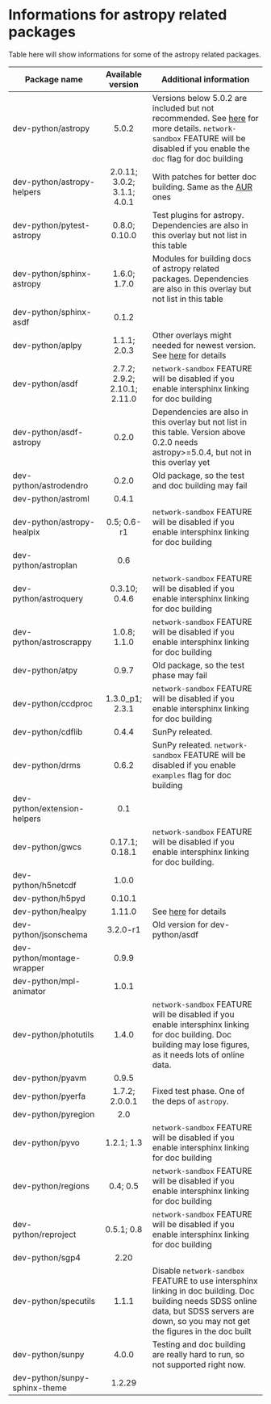 # Informations for astropy related packages
Table here will show informations for some of the astropy related packages.

Package name | Available version | Additional information
------------ | :---------------: | ----------------------
dev-python/astropy            | 5.0.2                        | Versions below 5.0.2 are included but not recommended. See [here](https://github.com/Universebenzene/benzene-overlay/tree/master/dev-python/astropy#note-for-astropy) for more details. `network-sandbox` FEATURE will be disabled if you enable the `doc` flag for doc building
dev-python/astropy-helpers    | 2.0.11; 3.0.2; 3.1.1; 4.0.1  | With patches for better doc building. Same as the [AUR](https://aur.archlinux.org/packages/python-astropy-helpers/) ones
dev-python/pytest-astropy     | 0.8.0; 0.10.0                | Test plugins for astropy. Dependencies are also in this overlay but not list in this table
dev-python/sphinx-astropy     | 1.6.0; 1.7.0                 | Modules for building docs of astropy related packages. Dependencies are also in this overlay but not list in this table
dev-python/sphinx-asdf        | 0.1.2                        |
dev-python/aplpy              | 1.1.1; 2.0.3                 | Other overlays might needed for newest version. See [here](https://github.com/Universebenzene/benzene-overlay/tree/master/dev-python/aplpy#note-for-aplpy) for details
dev-python/asdf               | 2.7.2; 2.9.2; 2.10.1; 2.11.0 | `network-sandbox` FEATURE will be disabled if you enable intersphinx linking for doc building
dev-python/asdf-astropy       | 0.2.0                        | Dependencies are also in this overlay but not list in this table. Version above 0.2.0 needs astropy>=5.0.4, but not in this overlay yet
dev-python/astrodendro        | 0.2.0                        | Old package, so the test and doc building may fail
dev-python/astroml            | 0.4.1                        |
dev-python/astropy-healpix    | 0.5; 0.6-r1                  | `network-sandbox` FEATURE will be disabled if you enable intersphinx linking for doc building
dev-python/astroplan          | 0.6                          |
dev-python/astroquery         | 0.3.10; 0.4.6                | `network-sandbox` FEATURE will be disabled if you enable intersphinx linking for doc building
dev-python/astroscrappy       | 1.0.8; 1.1.0                 | `network-sandbox` FEATURE will be disabled if you enable intersphinx linking for doc building
dev-python/atpy               | 0.9.7                        | Old package, so the test phase may fail
dev-python/ccdproc            | 1.3.0\_p1; 2.3.1             | `network-sandbox` FEATURE will be disabled if you enable intersphinx linking for doc building
dev-python/cdflib             | 0.4.4                        | SunPy releated.
dev-python/drms               | 0.6.2                        | SunPy releated. `network-sandbox` FEATURE will be disabled if you enable `examples` flag for doc building
dev-python/extension-helpers  | 0.1                          |
dev-python/gwcs               | 0.17.1; 0.18.1               | `network-sandbox` FEATURE will be disabled if you enable intersphinx linking for doc building.
dev-python/h5netcdf           | 1.0.0                        |
dev-python/h5pyd              | 0.10.1                       |
dev-python/healpy             | 1.11.0                       | See [here](https://github.com/Universebenzene/benzene-overlay/tree/master/dev-python/healpy#note-for-healpy) for details
dev-python/jsonschema         | 3.2.0-r1                     | Old version for dev-python/asdf
dev-python/montage-wrapper    | 0.9.9                        |
dev-python/mpl-animator       | 1.0.1                        |
dev-python/photutils          | 1.4.0                        | `network-sandbox` FEATURE will be disabled if you enable intersphinx linking for doc building. Doc building may lose figures, as it needs lots of online data.
dev-python/pyavm              | 0.9.5                        |
dev-python/pyerfa             | 1.7.2; 2.0.0.1               | Fixed test phase. One of the deps of `astropy`.
dev-python/pyregion           | 2.0                          |
dev-python/pyvo               | 1.2.1; 1.3                   | `network-sandbox` FEATURE will be disabled if you enable intersphinx linking for doc building
dev-python/regions            | 0.4; 0.5                     | `network-sandbox` FEATURE will be disabled if you enable intersphinx linking for doc building
dev-python/reproject          | 0.5.1; 0.8                   | `network-sandbox` FEATURE will be disabled if you enable intersphinx linking for doc building
dev-python/sgp4               | 2.20                         |
dev-python/specutils          | 1.1.1                        | Disable `network-sandbox` FEATURE to use intersphinx linking in doc building. Doc building needs SDSS online data, but SDSS servers are down, so you may not get the figures in the doc built
dev-python/sunpy              | 4.0.0                        | Testing and doc building are really hard to run, so not supported right now.
dev-python/sunpy-sphinx-theme | 1.2.29                       |
